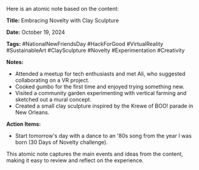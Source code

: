 Here is an atomic note based on the content:

**Title:** Embracing Novelty with Clay Sculpture

**Date:** October 19, 2024

**Tags:** #NationalNewFriendsDay #HackForGood #VirtualReality #SustainableArt #ClaySculpture #Novelty #Experimentation #Creativity

**Notes:**

* Attended a meetup for tech enthusiasts and met Ali, who suggested collaborating on a VR project.
* Cooked gumbo for the first time and enjoyed trying something new.
* Visited a community garden experimenting with vertical farming and sketched out a mural concept.
* Created a small clay sculpture inspired by the Krewe of BOO! parade in New Orleans.

**Action Items:**

* Start tomorrow's day with a dance to an '80s song from the year I was born (30 Days of Novelty challenge).

This atomic note captures the main events and ideas from the content, making it easy to review and reflect on the experience.